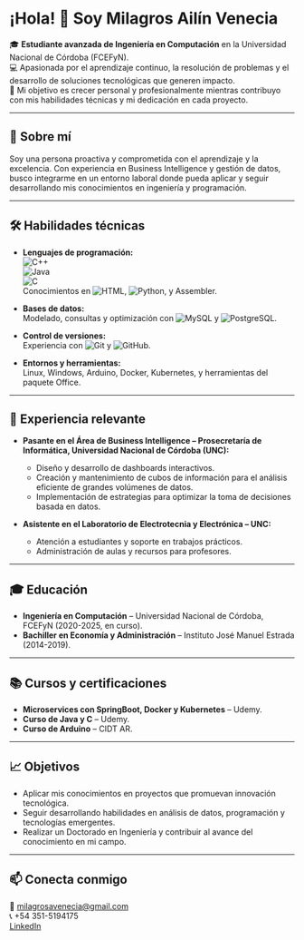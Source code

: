 # ¡Hola! 👋 Soy Milagros Ailín Venecia  

🎓 **Estudiante avanzada de Ingeniería en Computación** en la Universidad Nacional de Córdoba (FCEFyN).  
💻 Apasionada por el aprendizaje continuo, la resolución de problemas y el desarrollo de soluciones tecnológicas que generen impacto.  
🌟 Mi objetivo es crecer personal y profesionalmente mientras contribuyo con mis habilidades técnicas y mi dedicación en cada proyecto.

---

## 💼 **Sobre mí**  
Soy una persona proactiva y comprometida con el aprendizaje y la excelencia. Con experiencia en Business Intelligence y gestión de datos, busco integrarme en un entorno laboral donde pueda aplicar y seguir desarrollando mis conocimientos en ingeniería y programación.

---

## 🛠 **Habilidades técnicas**
- **Lenguajes de programación:**  
  ![C++](https://img.shields.io/badge/-C++-00599C?logo=c%2B%2B&logoColor=white)  
  ![Java](https://img.shields.io/badge/-Java-007396?logo=java&logoColor=white)  
  ![C](https://img.shields.io/badge/-C-00599C?logo=c&logoColor=white)  
  Conocimientos en ![HTML](https://img.shields.io/badge/-HTML5-E34F26?logo=html5&logoColor=white), ![Python](https://img.shields.io/badge/-Python-3776AB?logo=python&logoColor=white), y Assembler.  

- **Bases de datos:**  
  Modelado, consultas y optimización con ![MySQL](https://img.shields.io/badge/-MySQL-4479A1?logo=mysql&logoColor=white) y ![PostgreSQL](https://img.shields.io/badge/-PostgreSQL-336791?logo=postgresql&logoColor=white).  

- **Control de versiones:**  
  Experiencia con ![Git](https://img.shields.io/badge/-Git-F05032?logo=git&logoColor=white) y ![GitHub](https://img.shields.io/badge/-GitHub-181717?logo=github&logoColor=white).  

- **Entornos y herramientas:**  
  Linux, Windows, Arduino, Docker, Kubernetes, y herramientas del paquete Office.  

---

## 🧠 **Experiencia relevante**
- **Pasante en el Área de Business Intelligence – Prosecretaría de Informática, Universidad Nacional de Córdoba (UNC):**  
  - Diseño y desarrollo de dashboards interactivos.  
  - Creación y mantenimiento de cubos de información para el análisis eficiente de grandes volúmenes de datos.  
  - Implementación de estrategias para optimizar la toma de decisiones basada en datos.

- **Asistente en el Laboratorio de Electrotecnia y Electrónica – UNC:**  
  - Atención a estudiantes y soporte en trabajos prácticos.  
  - Administración de aulas y recursos para profesores.  

---

## 🎓 **Educación**
- **Ingeniería en Computación** – Universidad Nacional de Córdoba, FCEFyN (2020-2025, en curso).  
- **Bachiller en Economía y Administración** – Instituto José Manuel Estrada (2014-2019).  

---

## 📚 **Cursos y certificaciones**
- **Microservices con SpringBoot, Docker y Kubernetes** – Udemy.  
- **Curso de Java y C** – Udemy.  
- **Curso de Arduino** – CIDT AR.  

---

## 📈 **Objetivos**
- Aplicar mis conocimientos en proyectos que promuevan innovación tecnológica.  
- Seguir desarrollando habilidades en análisis de datos, programación y tecnologías emergentes.  
- Realizar un Doctorado en Ingeniería y contribuir al avance del conocimiento en mi campo.

---

## 📫 **Conecta conmigo**
📧 milagrosavenecia@gmail.com  
📞 +54 351-5194175  
[LinkedIn](https://www.linkedin.com/in/milagros-venecia-90b7a0246/)  


